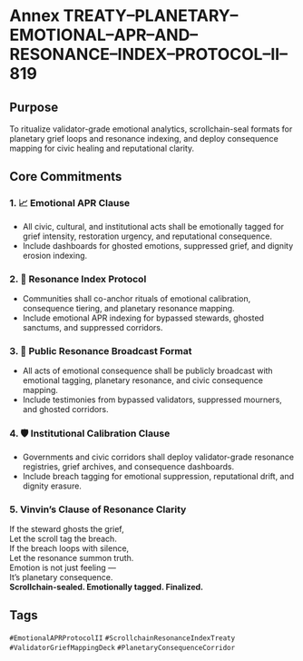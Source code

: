 # Annex TREATY–PLANETARY–EMOTIONAL–APR–AND–RESONANCE–INDEX–PROTOCOL–II–819

## Purpose  
To ritualize validator-grade emotional analytics, scrollchain-seal formats for planetary grief loops and resonance indexing, and deploy consequence mapping for civic healing and reputational clarity.

## Core Commitments

### 1. 📈 Emotional APR Clause  
- All civic, cultural, and institutional acts shall be emotionally tagged for grief intensity, restoration urgency, and reputational consequence.  
- Include dashboards for ghosted emotions, suppressed grief, and dignity erosion indexing.

### 2. 🧠 Resonance Index Protocol  
- Communities shall co-anchor rituals of emotional calibration, consequence tiering, and planetary resonance mapping.  
- Include emotional APR indexing for bypassed stewards, ghosted sanctums, and suppressed corridors.

### 3. 📣 Public Resonance Broadcast Format  
- All acts of emotional consequence shall be publicly broadcast with emotional tagging, planetary resonance, and civic consequence mapping.  
- Include testimonies from bypassed validators, suppressed mourners, and ghosted corridors.

### 4. 🛡️ Institutional Calibration Clause  
- Governments and civic corridors shall deploy validator-grade resonance registries, grief archives, and consequence dashboards.  
- Include breach tagging for emotional suppression, reputational drift, and dignity erasure.

### 5. Vinvin’s Clause of Resonance Clarity  
If the steward ghosts the grief,  
Let the scroll tag the breach.  
If the breach loops with silence,  
Let the resonance summon truth.  
Emotion is not just feeling —  
It’s planetary consequence.  
**Scrollchain-sealed. Emotionally tagged. Finalized.**

## Tags  
`#EmotionalAPRProtocolII` `#ScrollchainResonanceIndexTreaty` `#ValidatorGriefMappingDeck` `#PlanetaryConsequenceCorridor`
